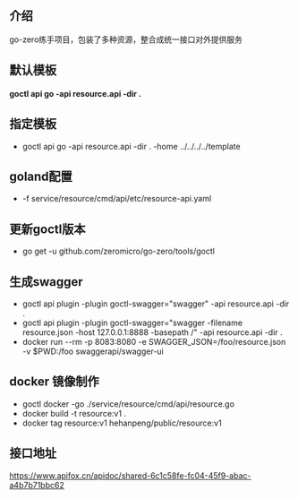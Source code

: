 ## 介绍
go-zero练手项目，包装了多种资源，整合成统一接口对外提供服务
## 默认模板
#### goctl api go -api resource.api -dir .
## 指定模板
- goctl api go -api resource.api -dir . -home ../../../../template
## goland配置
- -f service/resource/cmd/api/etc/resource-api.yaml
## 更新goctl版本
- go get -u github.com/zeromicro/go-zero/tools/goctl
## 生成swagger
- goctl api plugin -plugin goctl-swagger="swagger" -api resource.api -dir .
- goctl api plugin -plugin goctl-swagger="swagger -filename resource.json -host 127.0.0.1:8888 -basepath /" -api resource.api -dir .
- docker run --rm -p 8083:8080 -e SWAGGER_JSON=/foo/resource.json -v $PWD:/foo swaggerapi/swagger-ui
## docker 镜像制作
- goctl docker -go ./service/resource/cmd/api/resource.go
- docker build -t resource:v1 .
- docker tag resource:v1 hehanpeng/public/resource:v1
## 接口地址
https://www.apifox.cn/apidoc/shared-6c1c58fe-fc04-45f9-abac-a4b7b71bbc62